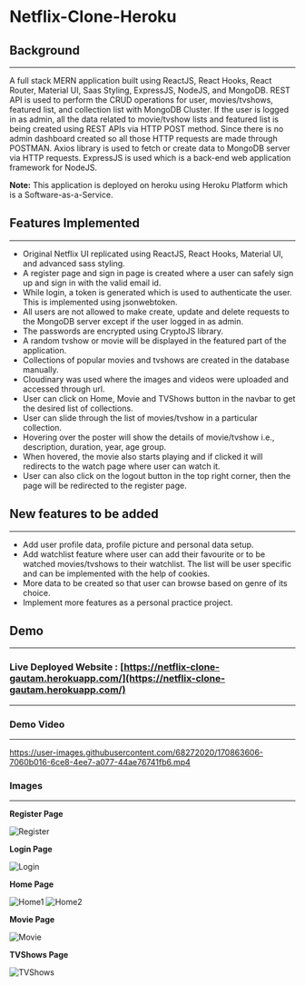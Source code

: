 # Netflix-Clone-Heroku


## Background
***

  A full stack MERN application built using ReactJS, React Hooks, React Router, Material UI, Saas Styling, ExpressJS, NodeJS, and MongoDB.
  REST API is used to perform the CRUD operations for user, movies/tvshows, featured list, and collection list with MongoDB Cluster. If the user is 
  logged in as admin, all the data related to movie/tvshow lists and featured list is being created using REST APIs via HTTP POST method. Since there 
  is no admin dashboard created so all those HTTP requests are made through POSTMAN. Axios library is used to fetch or create data to MongoDB server 
  via HTTP requests. ExpressJS is used which is a back-end web application framework for NodeJS.

**Note:** This application is deployed on heroku using Heroku Platform which is a Software-as-a-Service.

## Features Implemented
***

* Original Netflix UI replicated using ReactJS, React Hooks, Material UI, and advanced sass styling.
* A register page and sign in page is created where a user can safely sign up and sign in with the valid email id.
* While login, a token is generated which is used to authenticate the user. This is implemented using jsonwebtoken. 
* All users are not allowed to make create, update and delete requests to the MongoDB server except if the user logged in as admin.
* The passwords are encrypted using CryptoJS library.
* A random tvshow or movie will be displayed in the featured part of the application.
* Collections of popular movies and tvshows are created in the database manually.
* Cloudinary was used where the images and videos were uploaded and accessed through url.
* User can click on Home, Movie and TVShows button in the navbar to get the desired list of collections.
* User can slide through the list of movies/tvshow in a particular collection.
* Hovering over the poster will show the details of movie/tvshow i.e., description, duration, year, age group.
* When hovered, the movie also starts playing and if clicked it will redirects to the watch page where user can watch it.
* User can also click on the logout button in the top right corner, then the page will be redirected to the register page.


## New features to be added
***

* Add user profile data, profile picture and personal data setup.
* Add watchlist feature where user can add their favourite or to be watched movies/tvshows to their watchlist. 
  The list will be user specific and can be implemented with the help of cookies.
* More data to be created so that user can browse based on genre of its choice.
* Implement more features as a personal practice project.


## Demo
***

### Live Deployed Website : [https://netflix-clone-gautam.herokuapp.com/](https://netflix-clone-gautam.herokuapp.com/)
---

### Demo Video
---

https://user-images.githubusercontent.com/68272020/170863606-7060b016-6ce8-4ee7-a077-44ae76741fb6.mp4


### Images
---


**Register Page**

![Register](https://res.cloudinary.com/du7od2uuc/image/upload/v1653584262/Netflix-Clone/Github%20Readme%20Images/Netflix-Clone-RegisterPage_lwolmb.jpg)

**Login Page**

![Login](https://res.cloudinary.com/du7od2uuc/image/upload/v1653584262/Netflix-Clone/Github%20Readme%20Images/Netflix-Clone-LogInPage_jv8pxf.jpg)

**Home Page**

![Home1](https://res.cloudinary.com/du7od2uuc/image/upload/v1653585157/Netflix-Clone/Github%20Readme%20Images/netflix-home-new_gddhbf.jpg)
![Home2](https://res.cloudinary.com/du7od2uuc/image/upload/v1653585202/Netflix-Clone/Github%20Readme%20Images/netflix-home-new-2_vqrl8m.jpg)

**Movie Page**

![Movie](https://res.cloudinary.com/du7od2uuc/image/upload/v1653584262/Netflix-Clone/Github%20Readme%20Images/Netflix-Clone-DemoPic-3_gauebp.jpg)

**TVShows Page**

![TVShows](https://res.cloudinary.com/du7od2uuc/image/upload/v1653584263/Netflix-Clone/Github%20Readme%20Images/Netflix-Clone-DemoPic-2_auqame.jpg)

